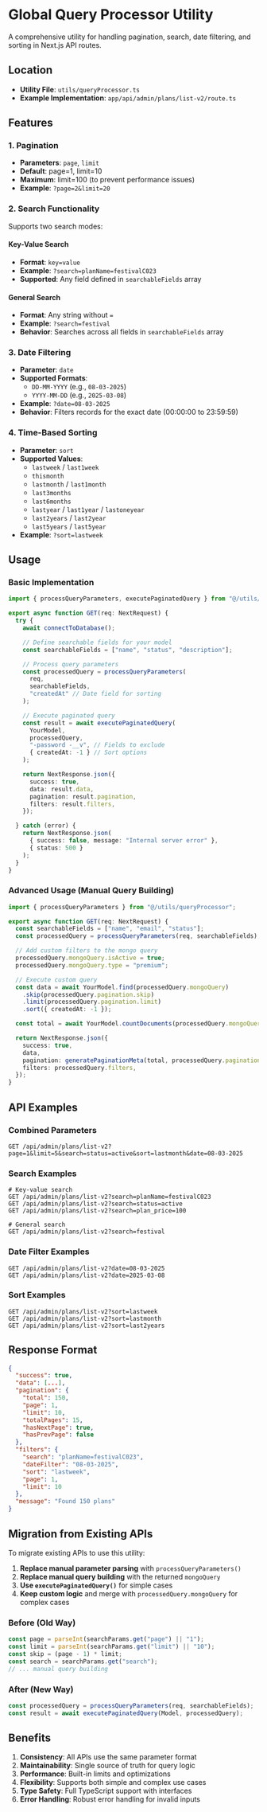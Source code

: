 # Global Query Processor Utility

A comprehensive utility for handling pagination, search, date filtering, and sorting in Next.js API routes.

## Location
- **Utility File**: `utils/queryProcessor.ts`
- **Example Implementation**: `app/api/admin/plans/list-v2/route.ts`

## Features

### 1. Pagination
- **Parameters**: `page`, `limit`
- **Default**: page=1, limit=10
- **Maximum**: limit=100 (to prevent performance issues)
- **Example**: `?page=2&limit=20`

### 2. Search Functionality
Supports two search modes:

#### Key-Value Search
- **Format**: `key=value`
- **Example**: `?search=planName=festivalC023`
- **Supported**: Any field defined in `searchableFields` array

#### General Search
- **Format**: Any string without `=`
- **Example**: `?search=festival`
- **Behavior**: Searches across all fields in `searchableFields` array

### 3. Date Filtering
- **Parameter**: `date`
- **Supported Formats**: 
  - `DD-MM-YYYY` (e.g., `08-03-2025`)
  - `YYYY-MM-DD` (e.g., `2025-03-08`)
- **Example**: `?date=08-03-2025`
- **Behavior**: Filters records for the exact date (00:00:00 to 23:59:59)

### 4. Time-Based Sorting
- **Parameter**: `sort`
- **Supported Values**:
  - `lastweek` / `last1week`
  - `thismonth`
  - `lastmonth` / `last1month`
  - `last3months`
  - `last6months`
  - `lastyear` / `last1year` / `lastoneyear`
  - `last2years` / `last2year`
  - `last5years` / `last5year`
- **Example**: `?sort=lastweek`

## Usage

### Basic Implementation

```typescript
import { processQueryParameters, executePaginatedQuery } from "@/utils/queryProcessor";

export async function GET(req: NextRequest) {
  try {
    await connectToDatabase();

    // Define searchable fields for your model
    const searchableFields = ["name", "status", "description"];

    // Process query parameters
    const processedQuery = processQueryParameters(
      req, 
      searchableFields, 
      "createdAt" // Date field for sorting
    );

    // Execute paginated query
    const result = await executePaginatedQuery(
      YourModel,
      processedQuery,
      "-password -__v", // Fields to exclude
      { createdAt: -1 } // Sort options
    );

    return NextResponse.json({
      success: true,
      data: result.data,
      pagination: result.pagination,
      filters: result.filters,
    });

  } catch (error) {
    return NextResponse.json(
      { success: false, message: "Internal server error" },
      { status: 500 }
    );
  }
}
```

### Advanced Usage (Manual Query Building)

```typescript
import { processQueryParameters } from "@/utils/queryProcessor";

export async function GET(req: NextRequest) {
  const searchableFields = ["name", "email", "status"];
  const processedQuery = processQueryParameters(req, searchableFields);

  // Add custom filters to the mongo query
  processedQuery.mongoQuery.isActive = true;
  processedQuery.mongoQuery.type = "premium";

  // Execute custom query
  const data = await YourModel.find(processedQuery.mongoQuery)
    .skip(processedQuery.pagination.skip)
    .limit(processedQuery.pagination.limit)
    .sort({ createdAt: -1 });

  const total = await YourModel.countDocuments(processedQuery.mongoQuery);

  return NextResponse.json({
    success: true,
    data,
    pagination: generatePaginationMeta(total, processedQuery.pagination.page, processedQuery.pagination.limit),
    filters: processedQuery.filters,
  });
}
```

## API Examples

### Combined Parameters
```
GET /api/admin/plans/list-v2?page=1&limit=5&search=status=active&sort=lastmonth&date=08-03-2025
```

### Search Examples
```
# Key-value search
GET /api/admin/plans/list-v2?search=planName=festivalC023
GET /api/admin/plans/list-v2?search=status=active
GET /api/admin/plans/list-v2?search=plan_price=100

# General search
GET /api/admin/plans/list-v2?search=festival
```

### Date Filter Examples
```
GET /api/admin/plans/list-v2?date=08-03-2025
GET /api/admin/plans/list-v2?date=2025-03-08
```

### Sort Examples
```
GET /api/admin/plans/list-v2?sort=lastweek
GET /api/admin/plans/list-v2?sort=lastmonth
GET /api/admin/plans/list-v2?sort=last2years
```

## Response Format

```json
{
  "success": true,
  "data": [...],
  "pagination": {
    "total": 150,
    "page": 1,
    "limit": 10,
    "totalPages": 15,
    "hasNextPage": true,
    "hasPrevPage": false
  },
  "filters": {
    "search": "planName=festivalC023",
    "dateFilter": "08-03-2025",
    "sort": "lastweek",
    "page": 1,
    "limit": 10
  },
  "message": "Found 150 plans"
}
```

## Migration from Existing APIs

To migrate existing APIs to use this utility:

1. **Replace manual parameter parsing** with `processQueryParameters()`
2. **Replace manual query building** with the returned `mongoQuery`
3. **Use `executePaginatedQuery()`** for simple cases
4. **Keep custom logic** and merge with `processedQuery.mongoQuery` for complex cases

### Before (Old Way)
```typescript
const page = parseInt(searchParams.get("page") || "1");
const limit = parseInt(searchParams.get("limit") || "10");
const skip = (page - 1) * limit;
const search = searchParams.get("search");
// ... manual query building
```

### After (New Way)
```typescript
const processedQuery = processQueryParameters(req, searchableFields);
const result = await executePaginatedQuery(Model, processedQuery);
```

## Benefits

1. **Consistency**: All APIs use the same parameter format
2. **Maintainability**: Single source of truth for query logic
3. **Performance**: Built-in limits and optimizations
4. **Flexibility**: Supports both simple and complex use cases
5. **Type Safety**: Full TypeScript support with interfaces
6. **Error Handling**: Robust error handling for invalid inputs